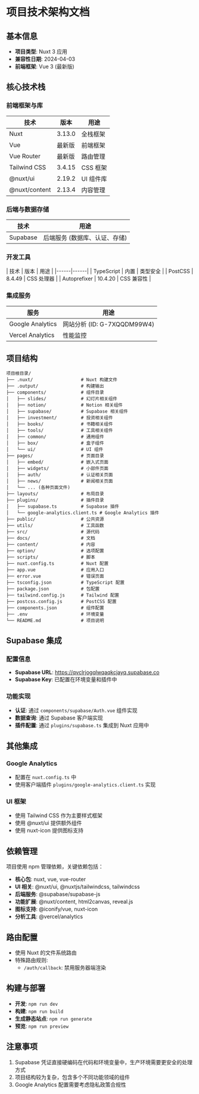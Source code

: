 # 项目技术架构文档

## 基本信息

- **项目类型**: Nuxt 3 应用
- **兼容性日期**: 2024-04-03
- **前端框架**: Vue 3 (最新版)

## 核心技术栈

### 前端框架与库

| 技术 | 版本 | 用途 |
|------|------|------|
| Nuxt | 3.13.0 | 全栈框架 |
| Vue | 最新版 | 前端框架 |
| Vue Router | 最新版 | 路由管理 |
| Tailwind CSS | 3.4.15 | CSS 框架 |
| @nuxt/ui | 2.19.2 | UI 组件库 |
| @nuxt/content | 2.13.4 | 内容管理 |

### 后端与数据存储

| 技术 | 用途 |
|------|------|
| Supabase | 后端服务 (数据库、认证、存储) |

### 开发工具

| 技术 | 版本 | 用途 |
|------|------|
| TypeScript | 内置 | 类型安全 |
| PostCSS | 8.4.49 | CSS 处理器 |
| Autoprefixer | 10.4.20 | CSS 兼容性 |

### 集成服务

| 服务 | 用途 |
|------|------|
| Google Analytics | 网站分析 (ID: G-7XQQDM99W4) |
| Vercel Analytics | 性能监控 |

## 项目结构

```
项目根目录/
├── .nuxt/                  # Nuxt 构建文件
├── .output/                # 构建输出
├── components/             # 组件目录
│   ├── slides/             # 幻灯片相关组件
│   ├── notion/             # Notion 相关组件
│   ├── supabase/           # Supabase 相关组件
│   ├── investment/         # 投资相关组件
│   ├── books/              # 书籍相关组件
│   ├── tools/              # 工具相关组件
│   ├── common/             # 通用组件
│   ├── box/                # 盒子组件
│   └── ui/                 # UI 组件
├── pages/                  # 页面目录
│   ├── embed/              # 嵌入式页面
│   ├── widgets/            # 小部件页面
│   ├── auth/               # 认证相关页面
│   ├── news/               # 新闻相关页面
│   └── ... (各种页面文件)
├── layouts/                # 布局目录
├── plugins/                # 插件目录
│   ├── supabase.ts         # Supabase 插件
│   └── google-analytics.client.ts # Google Analytics 插件
├── public/                 # 公共资源
├── utils/                  # 工具函数
├── src/                    # 源代码
├── docs/                   # 文档
├── content/                # 内容
├── option/                 # 选项配置
├── scripts/                # 脚本
├── nuxt.config.ts          # Nuxt 配置
├── app.vue                 # 应用入口
├── error.vue               # 错误页面
├── tsconfig.json           # TypeScript 配置
├── package.json            # 包配置
├── tailwind.config.js      # Tailwind 配置
├── postcss.config.js       # PostCSS 配置
├── components.json         # 组件配置
├── .env                    # 环境变量
└── README.md               # 项目说明
```

## Supabase 集成

### 配置信息

- **Supabase URL**: https://qvclrjogqlwqaqkcjayq.supabase.co
- **Supabase Key**: 已配置在环境变量和插件中

### 功能实现

- **认证**: 通过 `components/supabase/Auth.vue` 组件实现
- **数据查询**: 通过 Supabase 客户端实现
- **插件配置**: 通过 `plugins/supabase.ts` 集成到 Nuxt 应用中

## 其他集成

### Google Analytics

- 配置在 `nuxt.config.ts` 中
- 使用客户端插件 `plugins/google-analytics.client.ts` 实现

### UI 框架

- 使用 Tailwind CSS 作为主要样式框架
- 使用 @nuxt/ui 提供额外组件
- 使用 nuxt-icon 提供图标支持

## 依赖管理

项目使用 npm 管理依赖，关键依赖包括：

- **核心包**: nuxt, vue, vue-router
- **UI 相关**: @nuxt/ui, @nuxtjs/tailwindcss, tailwindcss
- **后端服务**: @supabase/supabase-js
- **功能扩展**: @nuxt/content, html2canvas, reveal.js
- **图标支持**: @iconify/vue, nuxt-icon
- **分析工具**: @vercel/analytics

## 路由配置

- 使用 Nuxt 的文件系统路由
- 特殊路由规则:
  - `/auth/callback`: 禁用服务器端渲染

## 构建与部署

- **开发**: `npm run dev`
- **构建**: `npm run build`
- **生成静态站点**: `npm run generate`
- **预览**: `npm run preview`

## 注意事项

1. Supabase 凭证直接硬编码在代码和环境变量中，生产环境需要更安全的处理方式
2. 项目结构较为复杂，包含多个不同功能领域的组件
3. Google Analytics 配置需要考虑隐私政策合规性